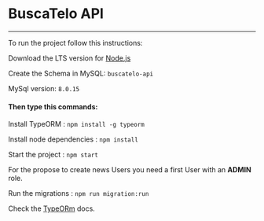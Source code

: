 # BuscaTelo API

---
To run the project follow this instructions:

Download the LTS version for [Node.js](https://nodejs.org/en/)

Create the Schema in MySQL: ```buscatelo-api```

MySql version: ```8.0.15```

#### Then type this commands:

Install TypeORM : ```npm install -g typeorm```

Install node dependencies : ```npm install```

Start the project : ```npm start```

For the propose to create news Users you need a first User with 
an **ADMIN** role.

Run the migrations : ```npm run migration:run```


Check the [TypeORm](https://typeorm.io/#/) docs.




